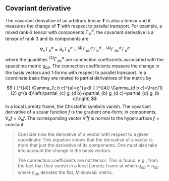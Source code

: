 ## Covariant derivative

The covariant derivative of an arbitrary tensor $\mathbf{T}$ is also a tensor and it measures the change of $\mathbf{T}$ with respect to parallel transport. For example, a mixed rank-2 tensor with components $T^{a}_{\;b}$, the covariant derivative is a tensor of rank 3 and its components are

$$
\nabla_{c} T_{\;b}^{a}=\partial_{c} T_{\;b}^{a}+{ }^{(4)} \Gamma_{\;d c}^{a} T_{\; b}^{d}-{ }^{(4)} \Gamma_{\; b c}^{d} T_{\; d}^{a}
$$
where the quantities ${ }^{(4)}\Gamma^{a}_{\;b c}$ are connection coefficients associated with the spacetime metric $g_{a b}$. The connection coefficients measure the change in the basis vectors and 1-forms with respect to parallel transport. In a coordinate basis they are related to partial derivatives of the metric by

$$
{ }^{(4)} \Gamma_{\; b c}^{a}=g^{a d} { }^{(4)} \Gamma_{d b c}=\frac{1}{2} g^{a d}\left(\partial_{c} g_{d b}+\partial_{b} g_{d c}-\partial_{d} g_{b c}\right)
$$
In a local Lorentz frame, the Christoffel symbols vanish. The covariant derivative of a scalar function $f$ is the gradient one-form; in components, $\nabla_{a} f=\partial_{a} f$. The corresponding vector $\nabla^{a} f$ is normal to the hypersurface $f = \text{constant}$.


> Consider now the derivative of a vector with respect to a given coordinate:
This equation shows that the derivative of a vector is more that just the derivative of its components. One must also take into account the change in the basis vectors.
> 
>The connection coefficients are not tensor. This is found, e.g., from the fact that they vanish in a local Lorentz frame at which $g_{a b} = \eta_{a b}$ where $\eta_{a b}$ denotes the flat, Minkowski metric.